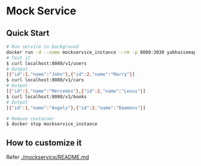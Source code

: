 # Mock Service


## Quick Start

```bash
# Run service in background
docker run -d --name mockservice_instance --rm -p 8080:3030 yabhaisomap/mockservice:latest
# Test it
$ curl localhost:8080/v1/users
# Output
[{"id":1,"name":"John"},{"id":2,"name":"Marry"}]
$ curl localhost:8080/v1/cars
# Output
[{"id":1,"name":"Mercedes"},{"id":2,"name":"Lexus"}]
$ curl localhost:8080/v1/books
# Output
[{"id":1,"name":"Angels"},{"id":2,"name":"Daemons"}]

# Remove container
$ docker stop mockservice_instance
```

## How to customize it

Refer [./mockservice/README.md](./mockservice/README.md)

